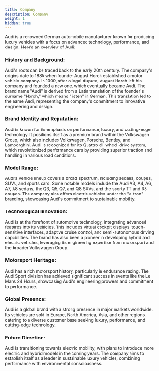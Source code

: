 ```yaml
---
title: Company
description: Company
weight: 1
hidden: true
---
```


Audi is a renowned German automobile manufacturer known for producing luxury vehicles with a focus on advanced technology, performance, and design. Here’s an overview of Audi:

### History and Background:

Audi's roots can be traced back to the early 20th century. The company's origins date to 1885 when founder August Horch established a motor vehicle company. In 1909, after a legal dispute, August Horch left his company and founded a new one, which eventually became Audi.
The brand name "Audi" is derived from a Latin translation of the founder's surname "Horch," which means "listen" in German. This translation led to the name Audi, representing the company's commitment to innovative engineering and design.


### Brand Identity and Reputation:

Audi is known for its emphasis on performance, luxury, and cutting-edge technology. It positions itself as a premium brand within the Volkswagen Group, which also includes Volkswagen, Porsche, Bentley, and Lamborghini.
Audi is recognized for its Quattro all-wheel-drive system, which revolutionized performance cars by providing superior traction and handling in various road conditions.

### Model Range:

Audi's vehicle lineup covers a broad spectrum, including sedans, coupes, SUVs, and sports cars. Some notable models include the Audi A3, A4, A6, A7, A8 sedans, the Q3, Q5, Q7, and Q8 SUVs, and the sporty TT and R8 coupes.
The company also offers electric vehicles under the "e-tron" branding, showcasing Audi's commitment to sustainable mobility.


### Technological Innovation:

Audi is at the forefront of automotive technology, integrating advanced features into its vehicles. This includes virtual cockpit displays, touch-sensitive interfaces, adaptive cruise control, and semi-autonomous driving capabilities.
The brand has also been a pioneer in developing hybrid and electric vehicles, leveraging its engineering expertise from motorsport and the broader Volkswagen Group.
### Motorsport Heritage:

Audi has a rich motorsport history, particularly in endurance racing. The Audi Sport division has achieved significant success in events like the Le Mans 24 Hours, showcasing Audi's engineering prowess and commitment to performance.

### Global Presence:

Audi is a global brand with a strong presence in major markets worldwide. Its vehicles are sold in Europe, North America, Asia, and other regions, catering to a diverse customer base seeking luxury, performance, and cutting-edge technology.

### Future Direction:

Audi is transitioning towards electric mobility, with plans to introduce more electric and hybrid models in the coming years. The company aims to establish itself as a leader in sustainable luxury vehicles, combining performance with environmental consciousness.
